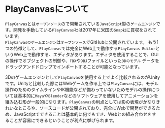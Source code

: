 # PlayCanvasについて
`PlayCanvas`とは`オープンソース`ので開発されている`JavaScript`製の`ゲームエンジン`です。開発を手動している`PlayCanvas`社は2017年に米国の`Snap社`に買収をされています。  
`PlayCanvasのゲームエンジン`は`オープンソース`でGitHubに公開されています。
もう1つの特徴として、`PlayCanvas`では完全にWeb上で動作する`PlayCanvas Editor`というWeb上で動作する、エディタがあります。エディタを使用することで、GUIの操作でオブジェクトの制御や、`FBX`や`OBJ`ファイルといった`3Dのモデル` データをドラッグアンドドロップでインポートすることが可能となっています。

3Dのゲームエンジンとして`PlayCanvas`を使用する上でよく比較されるのがUnityです。Unityと比較した際にはWebゲームを作る上では`PlayCanvas`には、モデル操作のためのタイムラインやIK機能などが備わっていないためモデルの操作については基本的に`Maya`や`Blender`などのソフトウェアを使用してアニメーションを組み込む形が一般的になります。`PlayCanvas`の利点としては影の表現がかなりきれいなところや、ソースコードが公開されており、完全にWebで開発ができるため、JavaScriptでできることは基本的に何でもでき、Webとの組み合わせをすることが容易にできるということが利点に挙げられます。

